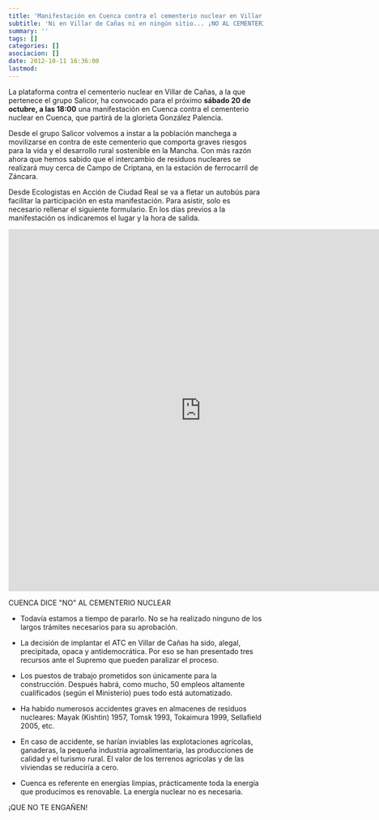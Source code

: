 ```yaml
---
title: 'Manifestación en Cuenca contra el cementerio nuclear en Villar de Cañas'
subtitle: 'Ni en Villar de Cañas ni en ningún sitio... ¡NO AL CEMENTERIO NUCLEAR! ¡Por un mundo rural vivo!'
summary: ''
tags: []
categories: []
asociacion: []
date: 2012-10-11 16:36:00
lastmod:
---
```


La plataforma contra el cementerio nuclear en Villar de Cañas, a la que pertenece el grupo Salicor, ha convocado para el próximo **sábado 20 de octubre, a las 18:00** una manifestación en Cuenca contra el cementerio nuclear en Cuenca, que partirá de la 
glorieta González Palencia.

Desde el grupo Salicor volvemos a instar a la población manchega a movilizarse en contra de este cementerio que comporta graves riesgos para la vida y el desarrollo rural sostenible en la Mancha. Con más razón ahora que hemos sabido que el intercambio de residuos nucleares se realizará muy cerca de Campo de Criptana, en la estación de ferrocarril de Záncara. 



Desde Ecologistas en Acción de Ciudad Real se va a fletar un autobús para facilitar la participación en esta manifestación. Para asistir, solo es necesario rellenar el siguiente formulario. En los días previos a la manifestación os indicaremos el lugar y la hora de salida.

<iframe src="https://docs.google.com/spreadsheet/embeddedform?formkey=dHVBS3N1OVE0cUxRODhDMUtra1diWXc6MQ" width="760" height="715" frameborder="0" marginheight="0" marginwidth="0">Cargando...</iframe>

CUENCA DICE "NO" AL CEMENTERIO NUCLEAR

- Todavía estamos a tiempo de pararlo. No se ha realizado ninguno de los largos trámites necesarios para su aprobación.

- La decisión de implantar el ATC en Villar de Cañas ha sido, alegal, precipitada, opaca y antidemocrática. Por eso se han presentado tres recursos ante el Supremo que pueden paralizar el proceso.

- Los puestos de trabajo prometidos son únicamente para la construcción. Después habrá, como mucho, 50 empleos altamente cualificados (según el Ministerio) pues todo está automatizado.

- Ha habido numerosos accidentes graves en almacenes
de residuos nucleares: Mayak (Kishtin) 1957, Tomsk
1993, Tokaimura 1999, Sellafield 2005, etc.

- En caso de accidente, se harían inviables las explotaciones agrícolas, ganaderas, la pequeña industria agroalimentaria, las producciones de calidad y el turismo rural. El valor de los terrenos agrícolas y de las viviendas se reduciría a cero.

- Cuenca es referente en energías limpias, prácticamente toda la energía que producimos es renovable. La energía nuclear no es necesaria.

¡QUE NO TE ENGAÑEN!
